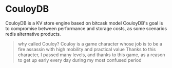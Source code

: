 # CouloyDB
CouloyDB is a KV store engine based on bitcask model
CouloyDB's goal is to compromise between performance and storage costs, as some scenarios redis alternative products.

> why called Couloy?
> Couloy is a game character whose job is to be a fire assassin with high mobility and practical value
> Thanks to this character, I passed many levels, and thanks to this game, as a reason to get up early every day during my most confused period
